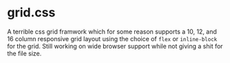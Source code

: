 # grid.css
A terrible css grid framwork which for some reason supports a 10, 12, and 16 column responsive grid layout using the choice of `flex` or `inline-block` for the grid.
Still working on wide browser support while not giving a shit for the file size.
